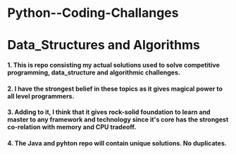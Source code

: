 # Python--Coding-Challanges
Data_Structures and Algorithms  
==========================================
#### 1. This is repo consisting my actual solutions used to solve competitive programming, data_structure and algorithmic challenges.
#### 2. I have the strongest belief in these topics as it gives magical power to all level programmers.
#### 3. Adding to it, I think that it gives rock-solid foundation to learn and master to any framework and technology since it's core has           the strongest co-relation with memory and CPU tradeoff.
#### 4. The Java and pyhton repo will contain unique solutions. No duplicates.
